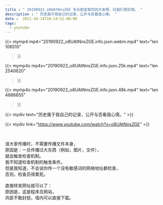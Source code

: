 ```yaml
---
title : " 20190922_o8UAtNnsZGE 专业割韭菜的四大发明，红蛆们很实用。 "
description : " 历史属于我自己的记录，公开与否看我心情。 "
date :  2021-10-14T10:14:51-08:00
tags:
  - youtube
---
```


{{< mymp4 mp4="20190922_o8UAtNnsZGE.info.json.webm.mp4" 
text="len 106510"
>}}

{{< mymp4x  mp4x="20190922_o8UAtNnsZGE.info.json.25k.mp4"
text="len 2540620"
>}}

{{< mymp4x  mp4x="20190922_o8UAtNnsZGE.info.json.48k.mp4"
text="len 4886655"
>}}


{{< mydiv text="历史属于我自己的记录，公开与否看我心情。" >}}
<br>

{{< mydiv link="https://www.youtube.com/watch?v=o8UAtNnsZGE" >}}


<br>

请大家传播时，不需要传播文件本身，<br>
原因是：一旦传播过大东西（例如，图片，文件），<br>
就会触发检查机制。<br>
我不知道检查机制的触发条件。<br>
但是我知道，不会说你传一个没有敏感词的网络地址都检查，<br>
否则，检查员得累死。<br><br>
直接转发网址就可以了：<br>
原因是，这是程序员网站，<br>
共匪不敢封锁，墙内可以直接下载。


